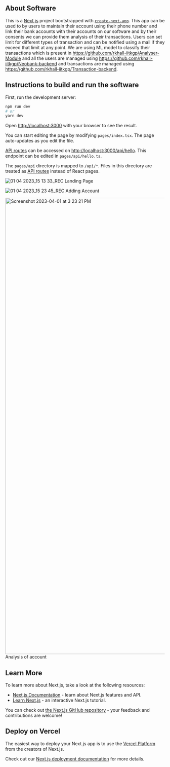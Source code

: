 ##  About Software

This is a [Next.js](https://nextjs.org/) project bootstrapped with [`create-next-app`](https://github.com/vercel/next.js/tree/canary/packages/create-next-app).
This app can be used to by users to maintain their account using their phone number and link their bank accounts with their accounts on our software and by their consents we can provide them analysis of their transactions. Users can set limit for different types of transaction and can be notified using a mail if they exceed that limit at any point. We are using ML model to classify their transactions which is present in https://github.com/rkhall-iitkgp/Analyser-Module and all the users are managed using https://github.com/rkhall-iitkgp/Neobank-backend and transactions are managed using https://github.com/rkhall-iitkgp/Transaction-backend.

##  Instructions to build and run the software

First, run the development server:

```bash
npm run dev
# or
yarn dev
```

Open [http://localhost:3000](http://localhost:3000) with your browser to see the result.

You can start editing the page by modifying `pages/index.tsx`. The page auto-updates as you edit the file.

[API routes](https://nextjs.org/docs/api-routes/introduction) can be accessed on [http://localhost:3000/api/hello](http://localhost:3000/api/hello). This endpoint can be edited in `pages/api/hello.ts`.

The `pages/api` directory is mapped to `/api/*`. Files in this directory are treated as [API routes](https://nextjs.org/docs/api-routes/introduction) instead of React pages.

![01 04 2023_15 13 33_REC](https://user-images.githubusercontent.com/74675085/229279408-ef5fcd33-646d-4b0a-8eaa-2c18cecb819f.png)
Landing Page

![01 04 2023_15 23 45_REC](https://user-images.githubusercontent.com/74675085/229279401-f1134da7-6c50-4fdf-86ee-655e572301f0.png)
Adding Account

<img width="1440" alt="Screenshot 2023-04-01 at 3 23 21 PM" src="https://user-images.githubusercontent.com/74675085/229279272-d8274d22-6cfe-4c3d-b036-66401f3230fe.png">
Analysis of account



## Learn More

To learn more about Next.js, take a look at the following resources:

- [Next.js Documentation](https://nextjs.org/docs) - learn about Next.js features and API.
- [Learn Next.js](https://nextjs.org/learn) - an interactive Next.js tutorial.

You can check out [the Next.js GitHub repository](https://github.com/vercel/next.js/) - your feedback and contributions are welcome!

## Deploy on Vercel

The easiest way to deploy your Next.js app is to use the [Vercel Platform](https://vercel.com/new?utm_medium=default-template&filter=next.js&utm_source=create-next-app&utm_campaign=create-next-app-readme) from the creators of Next.js.

Check out our [Next.js deployment documentation](https://nextjs.org/docs/deployment) for more details.
